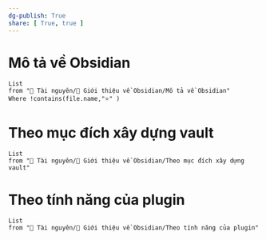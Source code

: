 ```yaml
---
dg-publish: True
share: [ True, true ]
---
```

# Mô tả về Obsidian
```dataview
List 
from "📜 Tài nguyên/💎 Giới thiệu về Obsidian/Mô tả về Obsidian" 
Where !contains(file.name,"⭐" )
```

# Theo mục đích xây dựng vault
```dataview
List 
from "📜 Tài nguyên/💎 Giới thiệu về Obsidian/Theo mục đích xây dựng vault" 
```

# Theo tính năng của plugin
```dataview
List 
from "📜 Tài nguyên/💎 Giới thiệu về Obsidian/Theo tính năng của plugin" 
```